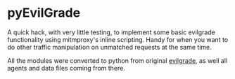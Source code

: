 pyEvilGrade
===========
A quick hack, with very little testing, to implement some basic evilgrade functionality using mitmproxy's inline scripting. Handy for when you want to do other traffic manipulation on unmatched requests at the same time. 

All the modules were converted to python from original [evilgrade](https://github.com/infobyte/evilgrade/), as well all agents and data files coming from there.
